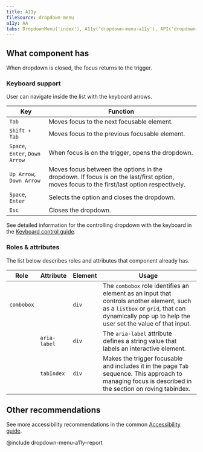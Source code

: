 ```yaml
---
title: A11y
fileSource: dropdown-menu
a11y: AA
tabs: DropdownMenu('index'), A11y('dropdown-menu-a11y'), API('dropdown-menu-api'), Example('dropdown-menu-code'), Changelog('dropdown-menu-changelog')
---
```


## What component has

When dropdown is closed, the focus returns to the trigger.

### Keyboard support

User can navigate inside the list with the keyboard arrows.

| Key              | Function                                       |
| ---------------- | ---------------------------------------------- |
| `Tab`            | Moves focus to the next focusable element.     |
| `Shift + Tab`    | Moves focus to the previous focusable element. |
| `Space`, `Enter`, `Down Arrow` | When focus is on the trigger, opens the dropdown.                                                                                         |
| `Up Arrow`, `Down Arrow`            | Moves focus between the options in the dropdown. If focus is on the last/first option, moves focus to the first/last option respectively. |
| `Space`, `Enter`               | Selects the option and closes the dropdown.                                                                                               |
| `Esc`            | Closes the dropdown.                           |

See detailed information for the controlling dropdown with the keyboard in the [Keyboard control guide](/core-principles/a11y/a11y-keyboard/#keyboard_support_for_popper).

### Roles & attributes

The list below describes roles and attributes that component already has.

| Role | Attribute    | Element | Usage                                                                                                                                                   |
| ---- | ------------ | ------- | ------------------------------------------------------------------------------------------------------------------------------------------------------- |
| `combobox` |        | `div`   | The `combobox` role identifies an element as an input that controls another element, such as a `listbox` or `grid`, that can dynamically pop up to help the user set the value of that input. |
|      | `aria-label` | `div`   | The `aria-label` attribute defines a string value that labels an interactive element.                                                                   |
|      | `tabIndex`   | `div`   | Makes the trigger focusable and includes it in the page `Tab` sequence. This approach to managing focus is described in the section on roving tabindex. |

## Other recommendations

See more accessibility recommendations in the common [Accessibility guide](/core-principles/a11y/).

@include dropdown-menu-a11y-report
